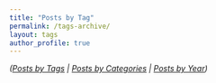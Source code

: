 ```yaml
---
title: "Posts by Tag"
permalink: /tags-archive/
layout: tags
author_profile: true
---
```



_([Posts by Tags](/blog/tags/) | [Posts by Categories](/blog/category/) | [Posts by Year](/blog/year-archive/))_
